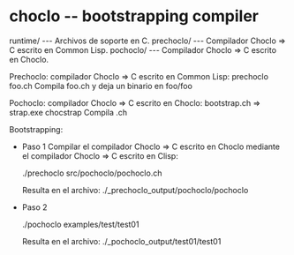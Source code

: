 # choclo -- bootstrapping compiler

runtime/   --- Archivos de soporte en C.
prechoclo/ --- Compilador Choclo => C escrito en Common Lisp.
pochoclo/  --- Compilador Choclo => C escrito en Choclo.

Prechoclo: compilador Choclo => C escrito en Common Lisp:
  prechoclo foo.ch
  Compila foo.ch y deja un binario en foo/foo

Pochoclo: compilador Choclo => C escrito en Choclo:
  bootstrap.ch
  => strap.exe
  chocstrap <archivo>
  Compila <archivo>.ch

Bootstrapping:

- Paso 1
Compilar el compilador Choclo => C escrito en Choclo mediante
el compilador Choclo => C escrito en Clisp:

  ./prechoclo src/pochoclo/pochoclo.ch

  Resulta en el archivo:
  ./_prechoclo_output/pochoclo/pochoclo

- Paso 2

  ./pochoclo examples/test/test01

  Resulta en el archivo:
  ./_pochoclo_output/test01/test01
